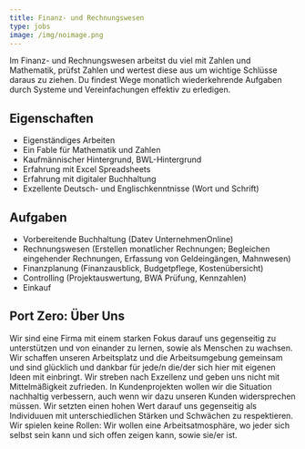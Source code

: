 ```yaml
---
title: Finanz- und Rechnungswesen
type: jobs
image: /img/noimage.png
---
```


Im Finanz- und Rechnungswesen arbeitst du viel mit Zahlen und Mathematik, prüfst
Zahlen und wertest diese aus um wichtige Schlüsse daraus zu ziehen. Du findest
Wege monatlich wiederkehrende Aufgaben durch Systeme und Vereinfachungen
effektiv zu erledigen.

## Eigenschaften

* Eigenständiges Arbeiten
* Ein Fable für Mathematik und Zahlen
* Kaufmännischer Hintergrund, BWL-Hintergrund
* Erfahrung mit Excel Spreadsheets
* Erfahrung mit digitaler Buchhaltung
* Exzellente Deutsch- und Englischkenntnisse (Wort und Schrift)

## Aufgaben

* Vorbereitende Buchhaltung (Datev UnternehmenOnline)
* Rechnungswesen (Erstellen monatlicher Rechnungen; Begleichen eingehender Rechnungen,
  Erfassung von Geldeingängen, Mahnwesen)
* Finanzplanung (Finanzausblick, Budgetpflege, Kostenübersicht)
* Controlling (Projektauswertung, BWA Prüfung, Kennzahlen)
* Einkauf

## Port Zero: Über Uns

Wir sind eine Firma mit einem starken Fokus darauf uns gegenseitig zu
unterstützen und von einander zu lernen, sowie als Menschen zu wachsen. Wir
schaffen unseren Arbeitsplatz und die Arbeitsumgebung gemeinsam und sind
glücklich und dankbar für jede/n die/der sich hier mit eigenen Ideen mit
einbringt. Wir streben nach Exzellenz und geben uns nicht mit Mittelmäßigkeit
zufrieden. In Kundenprojekten wollen wir die Situation nachhaltig verbessern,
auch wenn wir dazu unseren Kunden widersprechen müssen. Wir setzten einen hohen
Wert darauf uns gegenseitig als Individuuen mit unterschiedlichen Stärken und
Schwächen zu respektieren. Wir spielen keine Rollen: Wir wollen eine
Arbeitsatmosphäre, wo jeder sich selbst sein kann und sich offen zeigen kann,
sowie sie/er ist.
